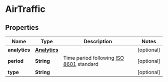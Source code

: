 

# AirTraffic


## Properties

| Name | Type | Description | Notes |
|------------ | ------------- | ------------- | -------------|
|**analytics** | [**Analytics**](Analytics.md) |  |  [optional] |
|**period** | **String** | Time period following [ISO 8601](https://en.wikipedia.org/wiki/ISO_8601) standard |  [optional] |
|**type** | **String** |  |  [optional] |



